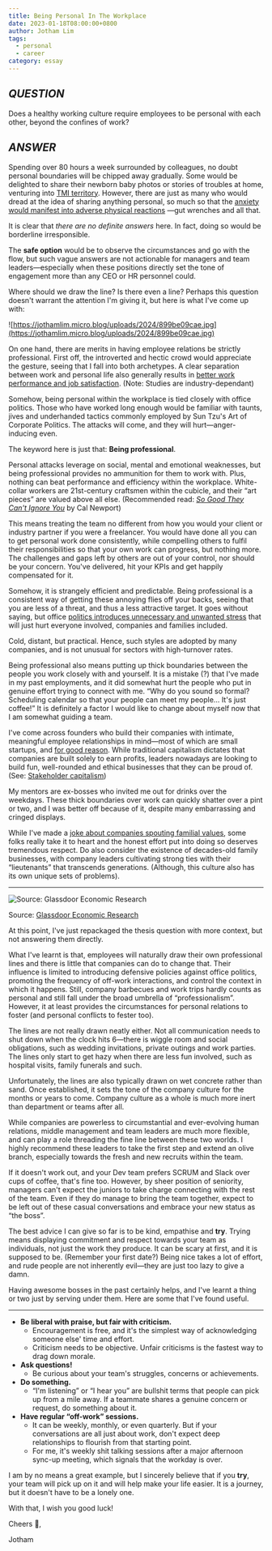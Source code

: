 ```yaml
---
title: Being Personal In The Workplace
date: 2023-01-18T08:00:00+0800
author: Jotham Lim
tags:
  - personal
  - career
category: essay
---
```


## _QUESTION_

Does a healthy working culture require employees to be personal with each other, beyond the confines of work?

## _ANSWER_

Spending over 80 hours a week surrounded by colleagues, no doubt personal boundaries will be chipped away gradually. Some would be delighted to share their newborn baby photos or stories of troubles at home, venturing into [TMI territory](https://www.dictionary.com/browse/tmi). However, there are just as many who would dread at the idea of sharing anything personal, so much so that the [anxiety would manifest into adverse physical reactions](https://www.intrepidmentalhealth.com/blog/10-most-common-physical-symptoms-of-anxiety) —gut wrenches and all that.

It is clear that _there are no definite answers_ here. In fact, doing so would be borderline irresponsible.

The **safe option** would be to observe the circumstances and go with the flow, but such vague answers are not actionable for managers and team leaders—especially when these positions directly set the tone of engagement more than any CEO or HR personnel could.

Where should we draw the line? Is there even a line? Perhaps this question doesn't warrant the attention I'm giving it, but here is what I've come up with:

![https://jothamlim.micro.blog/uploads/2024/899be09cae.jpg](https://jothamlim.micro.blog/uploads/2024/899be09cae.jpg)

On one hand, there are merits in having employee relations be strictly professional. First off, the introverted and hectic crowd would appreciate the gesture, seeing that I fall into both archetypes. A clear separation between work and personal life also generally results in [better work performance and job satisfaction](https://www.researchgate.net/publication/330451021_Impact_of_Work-Life_Balance_Happiness_at_Work_on_Employee_Performance). (Note: Studies are industry-dependant)

Somehow, being personal within the workplace is tied closely with office politics. Those who have worked long enough would be familiar with taunts, jives and underhanded tactics commonly employed by Sun Tzu's Art of Corporate Politics. The attacks will come, and they will hurt—anger-inducing even.

The keyword here is just that: **Being professional**.

Personal attacks leverage on social, mental and emotional weaknesses, but being professional provides no ammunition for them to work with. Plus, nothing can beat performance and efficiency within the workplace. White-collar workers are 21st-century craftsmen within the cubicle, and their “art pieces” are valued above all else. (Recommended read: _[So Good They Can't Ignore You](https://www.goodreads.com/book/show/13525945-so-good-they-can-t-ignore-you)_ by Cal Newport)

This means treating the team no different from how you would your client or industry partner if you were a freelancer. You would have done all you can to get personal work done consistently, while compelling others to fulfil their responsibilities so that your own work can progress, but nothing more. The challenges and gaps left by others are out of your control, nor should be your concern. You've delivered, hit your KPIs and get happily compensated for it.

Somehow, it is strangely efficient and predictable. Being professional is a consistent way of getting these annoying flies off your backs, seeing that you are less of a threat, and thus a less attractive target. It goes without saying, but office [politics introduces unnecessary and unwanted stress](https://www.researchgate.net/publication/341831970_Workplace_Politics_and_Employee%27s_Job_Performance_Mediating_Role_of_Job_Stress_Evidence_from_Degree_Awarding_Institutions_of_Sindh_Pakistan) that will just hurt everyone involved, companies and families included.

Cold, distant, but practical. Hence, such styles are adopted by many companies, and is not unusual for sectors with high-turnover rates.

Being professional also means putting up thick boundaries between the people you work closely with and yourself. It is a mistake (?) that I've made in my past employments, and it did somewhat hurt the people who put in genuine effort trying to connect with me. “Why do you sound so formal? Scheduling calendar so that your people can meet my people… It's just coffee!” It is definitely a factor I would like to change about myself now that I am somewhat guiding a team.

I've come across founders who build their companies with intimate, meaningful employee relationships in mind—most of which are small startups, and [for good reason](https://www.researchgate.net/publication/256052539_Management-Employee_Relations_Firm_Size_and_Job_Satisfaction). While traditional capitalism dictates that companies are built solely to earn profits, leaders nowadays are looking to build fun, well-rounded and ethical businesses that they can be proud of. (See: [Stakeholder capitalism](https://www.mckinsey.com/business-functions/strategy-and-corporate-finance/our-insights/putting-stakeholder-capitalism-into-practice))

My mentors are ex-bosses who invited me out for drinks over the weekdays. These thick boundaries over work can quickly shatter over a pint or two, and I was better off because of it, despite many embarrassing and cringed displays.

While I've made a [joke about companies spouting familial values](https://thecabinet.substack.com/p/elements-of-a-good-working-culture?showWelcome=true), some folks really take it to heart and the honest effort put into doing so deserves tremendous respect. Do also consider the existence of decades-old family businesses, with company leaders cultivating strong ties with their “lieutenants” that transcends generations. (Although, this culture also has its own unique sets of problems).

---

![Source: Glassdoor Economic Research](https://jothamlim.micro.blog/uploads/2024/da3388aa50.jpg)

Source: [Glassdoor Economic Research](https://www.glassdoor.com/research/employee-satisfaction-drivers/)

At this point, I've just repackaged the thesis question with more context, but not answering them directly.

What I've learnt is that, employees will naturally draw their own professional lines and there is little that companies can do to change that. Their influence is limited to introducing defensive policies against office politics, promoting the frequency of off-work interactions, and control the context in which it happens. Still, company barbecues and work trips hardly counts as personal and still fall under the broad umbrella of “professionalism”. However, it at least provides the circumstances for personal relations to foster (and personal conflicts to fester too).

The lines are not really drawn neatly either. Not all communication needs to shut down when the clock hits 6—there is wiggle room and social obligations, such as wedding invitations, private outings and work parties. The lines only start to get hazy when there are less fun involved, such as hospital visits, family funerals and such.

Unfortunately, the lines are also typically drawn on wet concrete rather than sand. Once established, it sets the tone of the company culture for the months or years to come. Company culture as a whole is much more inert than department or teams after all.

While companies are powerless to circumstantial and ever-evolving human relations, middle management and team leaders are much more flexible, and can play a role threading the fine line between these two worlds. I highly recommend these leaders to take the first step and extend an olive branch, especially towards the fresh and new recruits within the team.

If it doesn't work out, and your Dev team prefers SCRUM and Slack over cups of coffee, that's fine too. However, by sheer position of seniority, managers can't expect the juniors to take charge connecting with the rest of the team. Even if they do manage to bring the team together, expect to be left out of these casual conversations and embrace your new status as “the boss”.

The best advice I can give so far is to be kind, empathise and **try**. Trying means displaying commitment and respect towards your team as individuals, not just the work they produce. It can be scary at first, and it is supposed to be. (Remember your first date?) Being nice takes a lot of effort, and rude people are not inherently evil—they are just too lazy to give a damn.

Having awesome bosses in the past certainly helps, and I've learnt a thing or two just by serving under them. Here are some that I've found useful.

---

- **Be liberal with praise, but fair with criticism.**
    - Encouragement is free, and it's the simplest way of acknowledging someone else' time and effort.
    - Criticism needs to be objective. Unfair criticisms is the fastest way to drag down morale.
- **Ask questions!**
    - Be curious about your team's struggles, concerns or achievements.
- **Do something.**
    - “I'm listening” or “I hear you” are bullshit terms that people can pick up from a mile away. If a teammate shares a genuine concern or request, do something about it.
- **Have regular “off-work” sessions.**
    - It can be weekly, monthly, or even quarterly. But if your conversations are all just about work, don't expect deep relationships to flourish from that starting point.
    - For me, it's weekly shit talking sessions after a major afternoon sync-up meeting, which signals that the workday is over.

I am by no means a great example, but I sincerely believe that if you **try**, your team will pick up on it and will help make your life easier. It is a journey, but it doesn't have to be a lonely one.

With that, I wish you good luck!

Cheers 🙂,

Jotham

